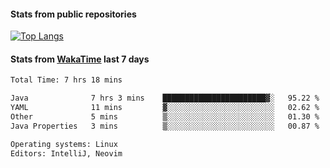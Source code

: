 #### Stats from public repositories

[![Top Langs](https://github-readme-stats.vercel.app/api/top-langs/?username=hyoghurt&layout=compact&exclude_repo=multiserver,docker_compose&langs_count=6)](https://github.com/anuraghazra/github-readme-stats)

#### Stats from [WakaTime](https://wakatime.com/@hyoghurt) last 7 days
<!--START_SECTION:waka-->

```txt
Total Time: 7 hrs 18 mins

Java              7 hrs 3 mins    ███████████████████████▓░   95.22 %
YAML              11 mins         ▓░░░░░░░░░░░░░░░░░░░░░░░░   02.62 %
Other             5 mins          ▒░░░░░░░░░░░░░░░░░░░░░░░░   01.30 %
Java Properties   3 mins          ▒░░░░░░░░░░░░░░░░░░░░░░░░   00.87 %

Operating systems: Linux
Editors: IntelliJ, Neovim
```

<!--END_SECTION:waka-->

